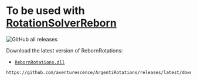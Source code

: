 # To be used with [RotationSolverReborn](https://github.com/FFXIV-CombatReborn/RotationSolverReborn)
![GitHub all releases](https://img.shields.io/github/downloads/aventurescence/ArgentiRotations/total)

Download the latest version of RebornRotations:

- [`RebornRotations.dll`](https://github.com/aventurescence/ArgentiRotations/releases/latest/download/ArgentiRotations.dll)

```
https://github.com/aventurescence/ArgentiRotations/releases/latest/download/RebornRotations.dll
```
